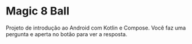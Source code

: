 # Magic 8 Ball
Projeto de introdução ao Android com Kotlin e Compose. Você faz uma pergunta e aperta no botão para ver a resposta.